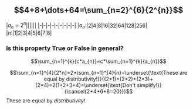 ## $$4+8+\dots+64=\sum_{n=2}^{6}{2^{n}}$$
|$a_n=2^n$||||||
|-|-|-|-|-|-|-|-|-|
|$a_n$:|2|4|8|16|32|64|128|256|
|$n$:|1|2|3|4|5|6|7|8|

### Is this property True or False in general?
$$\sum_{n=1}^{k}{c*a_{n}}=c*\sum_{n=1}^{k}{a_{n}}$$


$$\sum_{n=1}^{4}{2*n}=2*\sum_{n=1}^{4}{n}=\underset{\text{These are equal by distributivity!}}{(2*1)+(2*2)+(2*3)+(2*4)=2(1+2+3+4)=\underset{\text{Don't simplify!}}{\cancel{2+4+6+8=20}}}$$
These are equal by _distributivity_!
